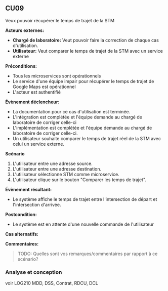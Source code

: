 ## **CU09**
Veux pouvoir récupérer le temps de trajet de la STM

**Acteurs externes:**

- **Chargé de laboratoire:** Veut pouvoir faire la correction de chaque cas d'utilisation.
- **Utilisateur:** Veut comparer le temps de trajet de la STM avec un service externe

**Préconditions:**

- Tous les microservices sont opérationnels
- Le service d'une équipe impair pour récupérer le temps de trajet de Google Maps est opérationnel
- L'acteur est authentifié

**Évènement déclencheur:**

- La documentation pour ce cas d'utilisation est terminée.
- L'intégration est complétée et l'équipe demande au chargé de laboratoire de corriger celle-ci
- L'implémentation est complétée et l'équipe demande au chargé de laboratoire de corriger celle-ci.
- Un utilisateur souhaite comparer le temps de trajet réel de la STM avec celui un service externe.

**Scénario**
1. L'utilisateur entre une adresse source.
2. L'utilisateur entre une adresse destination.
3. L'utilisateur sélectionne STM comme microservice.
4. L'utilisateur clique sur le bouton "Comparer les temps de trajet".
    
**Évènement résultant:**

- Le système affiche le temps de trajet entre l'intersection de départ et l'intersection d'arrivée.

**Postcondition:**

- Le système est en attente d'une nouvelle commande de l'utilisateur

**Cas alternatifs:**

**Commentaires:**
> TODO: Quelles sont vos remarques/commentaires par rapport à ce scénario?

### Analyse et conception
voir LOG210
MDD, DSS, Contrat, RDCU, DCL



